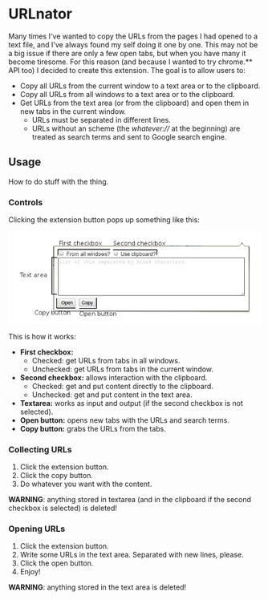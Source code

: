 URLnator
===============================

Many times I've wanted to copy the URLs from the pages I had opened to a text
file, and I've always found my self doing it one by one. This may not be a big
issue if there are only a few open tabs, but when you have many it become
tiresome. For this reason (and because I wanted to try chrome.** API too) I
decided to create this extension. The goal is to allow users to:

* Copy all URLs from the current window to a text area or to the clipboard.
* Copy all URLs from all windows to a text area or to the clipboard.
* Get URLs from the text area (or from the clipboard) and open them in
new tabs in the current window.
    + URLs must be separated in different lines.
    + URLs without an scheme (the _whatever://_ at the beginning) are treated as
	  search terms and sent to Google search engine.

Usage
-----

How to do stuff with the thing.

### Controls

Clicking the extension button pops up something like this:

![Popup controls](img/popup.png "Popup controls")

This is how it works:

* **First checkbox:**
    - Checked: get URLs from tabs in all windows.
    - Unchecked: get URLs from tabs in the current window. 
* **Second checkbox:** allows interaction with the clipboard.
    - Checked: get and put content directly to the clipboard.
    - Unchecked: get and put content in the text area.
* **Textarea:** works as input and output (if the second checkbox is not selected).
* **Open button:** opens new tabs with the URLs and search terms.
* **Copy button:** grabs the URLs from the tabs.

### Collecting URLs

1. Click the extension button.
2. Click the copy button.
3. Do whatever you want with the content.

**WARNING**: anything stored in textarea (and in the clipboard if the second checkbox is selected) is deleted!


### Opening URLs

1. Click the extension button.
2. Write some URLs in the text area. Separated with new lines, please.
3. Click the open button.
4. Enjoy!

**WARNING**: anything stored in the text area is deleted!

